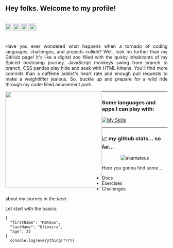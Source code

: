 ## Hey folks. Welcome to my profile!
</br>

<a href="https://www.instagram.com/akamateus/">
  <img align="left" alt="Abhishek's Instagram" width="22px" src="https://raw.githubusercontent.com/hussainweb/hussainweb/main/icons/instagram.png" />
</a>
<a href="https://discordapp.com/users/akamateus">
  <img align="left" alt="Abhishek's Discord" width="22px" src="https://raw.githubusercontent.com/peterthehan/peterthehan/master/assets/discord.svg" />
</a>
<a href="https://twitter.com/akamateuss">
  <img align="left" alt="Abhishek Naidu | Twitter" width="22px" src="https://raw.githubusercontent.com/peterthehan/peterthehan/master/assets/twitter.svg" />
</a>
<a href="https://www.linkedin.com/in/mateusoliveirac/">
  <img align="left" alt="Abhishek's LinkedIN" width="22px" src="https://raw.githubusercontent.com/peterthehan/peterthehan/master/assets/linkedin.svg" />
</a>

</br></br>
<div id= 'container'>
  <p align-text=center align=justify> Have you ever wondered what happens when a tornado of coding languages, challenges, and projects collide? Well, look no further than my GitHub page! It's like a digital zoo filled with the quirky inhabitants of my Spiced bootcamp journey. JavaScript monkeys swing from branch to branch, CSS pandas play hide and seek with HTML kittens. You'll find more commits than a caffeine addict's heart rate and enough pull requests to make a weightlifter jealous. So, buckle up and prepare for a wild ride through my code-filled amusement park.
  </p>
  <p align=center>
  <img style='float: left;' width=300 src="https://media.tenor.com/JJ_is357rXYAAAAd/spike-monkey-typing.gif" />
  </p>
 </div>
<hr>
<h3> Some languages and apps I can play with: </h3>

[![My Skills](https://skillicons.dev/icons?i=js,html,css,git,vscode,ps,ai,lr)](https://skillicons.dev)

<hr>
<h3> 📈 my github stats... so far...</h3>

<p align="center"> <img src="https://github-readme-stats.vercel.app/api?username=akamateus&show_icons=true&theme=gotham" alt="akamateus" />
  
Here you gonna find some...
- Docs
- Exercises
- Challenges 

about my journey in the _tech._

Let start with the basics:

```
{
  "firstName": "Mateus",
  "lastName": "Oliveira",
  "age": 25
}
  console.log(everything(???))
```

